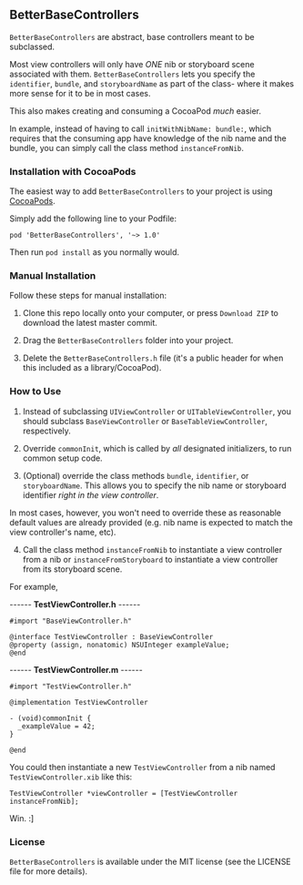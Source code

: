 ## BetterBaseControllers

`BetterBaseControllers` are abstract, base controllers meant to be subclassed.

Most view controllers will only have *ONE* nib or storyboard scene associated with them.  `BetterBaseControllers` lets you specify the `identifier`, `bundle`, and `storyboardName`  as part of the class- where it makes more sense for it to be in most cases.

This also makes creating and consuming a CocoaPod *much* easier.
 
In example, instead of having to call `initWithNibName: bundle:`, which requires that the consuming app have knowledge of the nib name and the bundle, you can simply call the class method `instanceFromNib`.

### Installation with CocoaPods

The easiest way to add `BetterBaseControllers` to your project is using <a href="http://cocoapods.org/">CocoaPods</a>. 

Simply add the following line to your Podfile:

    pod 'BetterBaseControllers', '~> 1.0'

Then run `pod install` as you normally would.

### Manual Installation

Follow these steps for manual installation:

1) Clone this repo locally onto your computer, or press `Download ZIP` to download the latest master commit.

2) Drag the `BetterBaseControllers` folder into your project.

3) Delete the `BetterBaseControllers.h` file (it's a public header for when this included as a library/CocoaPod).

### How to Use

1) Instead of subclassing `UIViewController` or `UITableViewController`, you should subclass `BaseViewController` or `BaseTableViewController`, respectively.

2) Override `commonInit`, which is called by *all* designated initializers, to run common setup code.

3) (Optional) override the class methods `bundle`, `identifier`, or `storyboardName`. This allows you to specify the nib name or storyboard identifier *right in the view controller*.

In most cases, however, you won't need to override these as reasonable default values are already provided (e.g. nib name is expected to match the view controller's name, etc).

4) Call the class method `instanceFromNib` to instantiate a view controller from a nib or `instanceFromStoryboard` to instantiate a view controller from its storyboard scene.

For example,

------ **TestViewController.h** ------
	
    #import "BaseViewController.h"

    @interface TestViewController : BaseViewController
    @property (assign, nonatomic) NSUInteger exampleValue;
    @end

------ **TestViewController.m** ------

    #import "TestViewController.h"

    @implementation TestViewController
    
    - (void)commonInit {      
      _exampleValue = 42;
    }
    
    @end

You could then instantiate a new `TestViewController` from a nib named `TestViewController.xib` like this:

    TestViewController *viewController = [TestViewController instanceFromNib];

Win. :]

### License

`BetterBaseControllers` is available under the MIT license (see the LICENSE file for more details).
